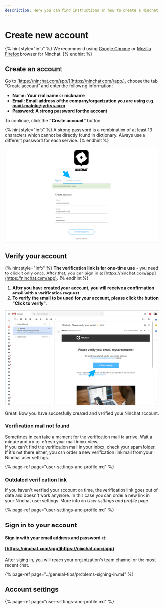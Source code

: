 ```yaml
---
description: Here you can find instructions on how to create a Ninchat account.
---
```


# Create new account



{% hint style="info" %}
We recommend using [Google Chrome](https://www.google.com/chrome/) or [Mozilla Firefox](https://www.mozilla.org/en-US/firefox/new/) browser for Ninchat.
{% endhint %}

## **Create an account**

Go to [https://ninchat.com/app/](https://ninchat.com//app/), choose the tab "Create account" and enter the following information:

* **Name: Your real name or nickname**
* **Email: Email address of the company/organization you are using e.g. matti.mainio@yritys.com**
* **Password: A strong password for the account**

To continue, click the **"Create account"** button.

{% hint style="info" %}
A strong password is a combination of at least 13 characters which cannot be directly found in dictionary. Always use a different password for each service.
{% endhint %}

![](../.gitbook/assets/invite-accept-signup.png)

###  <a id="verifying-account"></a>

## Verify your account

{% hint style="info" %}
**The verification link is for one-time use** - you need to click it only once. After that, you can sign in at [https://ninchat.com/app](https://ninchat.com/app).
{% endhint %}

1. **After you have created your account, you will receive a confirmation email with a verification request.**
2. **To verify the email to be used for your account, please click the button "Click to verify".**

![](../.gitbook/assets/verify.png)

Great! Now you have succesfully created and verified your Ninchat account.

### Verification mail not found <a id="verification-mail-not-found"></a>

Sometimes in can take a moment for the verification mail to arrive. Wait a minute and try to refresh your mail inbox view.  
If you can't find the verification mail in your inbox, check your spam folder. If it's not there either, you can order a new verification link mail from your Ninchat user settings.

{% page-ref page="user-settings-and-profile.md" %}

### Outdated verification link

If you haven't verified your account on time, the verification link goes out of date and doesn't work anymore. In this case you can order a new link in your Ninchat user settings. More info on _User settings and profile_ page. 

{% page-ref page="user-settings-and-profile.md" %}

## Sign in to your account

#### Sign in with your email address and password at:

#### [https://ninchat.com/app](https://ninchat.com/app)​

After siging in, you will reach your organization's team channel or the most recent chat.

{% page-ref page="../general-tips/problems-signing-in.md" %}

## Account settings

{% page-ref page="user-settings-and-profile.md" %}



